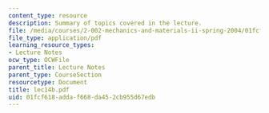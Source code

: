 ```yaml
---
content_type: resource
description: Summary of topics covered in the lecture.
file: /media/courses/2-002-mechanics-and-materials-ii-spring-2004/01fcf618addaf668da452cb955d67edb_lec14b.pdf
file_type: application/pdf
learning_resource_types:
- Lecture Notes
ocw_type: OCWFile
parent_title: Lecture Notes
parent_type: CourseSection
resourcetype: Document
title: lec14b.pdf
uid: 01fcf618-adda-f668-da45-2cb955d67edb
---
```

